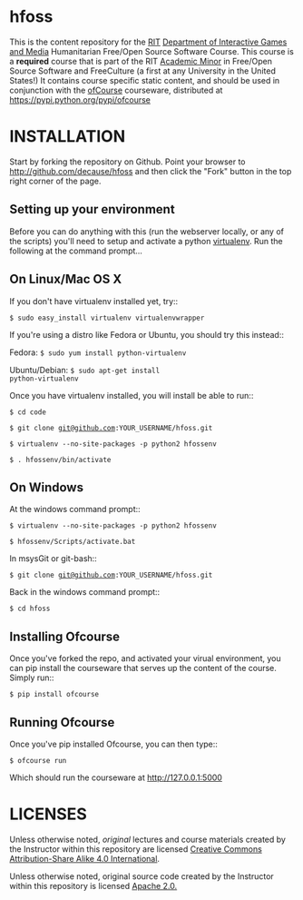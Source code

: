 hfoss
==========

This is the content repository for the <a target="_blank"
href="http://rit.edu">RIT</a> <a target="_blank"
href="http://igm.rit.edu">Department of Interactive Games and Media</a>
Humanitarian Free/Open Source Software Course. This course is a
<strong>required</strong> course that is part of the RIT <a target="_blank"
href="http://www.rit.edu/news/story.php?id=50590">Academic Minor</a> in
Free/Open Source Software and FreeCulture (a first at any University in the
United States!) It contains course specific static content, and should be used
in conjunction with the <a target="_blank"
href="http://github.com/FOSSRIT/ofCourse">ofCourse</a> courseware, distributed
at <a target="_blank"
href="https://pypi.python.org/pypi/ofcourse">https://pypi.python.org/pypi/ofcourse</a>

INSTALLATION
============

Start by forking the repository on Github. Point your browser to
http://github.com/decause/hfoss and then click the "Fork" button in the
top right corner of the page.

Setting up your environment
---------------------------

Before you can do anything with this (run the webserver locally, or any of the
scripts) you'll need to setup and activate a python <a target="_blank"
href="http://pypi.python.org/pypi/virtualenv">virtualenv</a>.  Run the
following at the command prompt...

On Linux/Mac OS X
-----------------

If you don't have virtualenv installed yet, try::

 <code>$ sudo easy_install virtualenv virtualenvwrapper</code>

If you're using a distro like Fedora or Ubuntu, you should try this instead::

 Fedora:
 <code>$ sudo yum install python-virtualenv</code>

 Ubuntu/Debian:
 <code>$ sudo apt-get install python-virtualenv</code>

Once you have virtualenv installed, you will install be able to run::

 <code>$ cd code</code>

 <code>$ git clone git@github.com:YOUR_USERNAME/hfoss.git</code>

 <code>$ virtualenv --no-site-packages -p python2 hfossenv</code>

 <code>$ . hfossenv/bin/activate</code>

On Windows
----------

At the windows command prompt::

 <code>$ virtualenv --no-site-packages -p python2 hfossenv</code>

 <code>$ hfossenv/Scripts/activate.bat</code>

In msysGit or git-bash::

 <code>$ git clone git@github.com:YOUR_USERNAME/hfoss.git</code>

Back in the windows command prompt::

 <code>$ cd hfoss</code>


Installing Ofcourse
-------------------

Once you've forked the repo, and activated your virual environment, you can pip
install the courseware that serves up the content of the course. Simply run::

 <code>$ pip install ofcourse</code>


Running Ofcourse
----------------

Once you've pip installed Ofcourse, you can then type::

 <code>$ ofcourse run</code>

Which should run the courseware at <a target="_blank" href="http://127.0.0.1:5000">http://127.0.0.1:5000</a>


LICENSES
========

Unless otherwise noted, <em>original</em> lectures and course materials created
by the Instructor within this repository are licensed <a target="_blank"
href="https://creativecommons.org/licenses/by-sa/4.0/">Creative Commons
Attribution-Share Alike 4.0 International</a>.

Unless otherwise noted, original source code created by the Instructor within
this repository is licensed <a target="_blank"
href="https://www.apache.org/licenses/LICENSE-2.0">Apache 2.0.</a>
